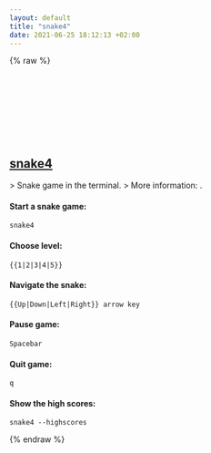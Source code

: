 ```yaml
---
layout: default
title: "snake4"
date: 2021-06-25 18:12:13 +02:00
---
```

{% raw %}
<h2 id="snake4">
  <a href="/en/linux/snake4.html">snake4</a> <a href="#snake4"><svg class="icon">
    <use href="/assets/images/unicode_sprite.svg#link" />
  </svg></a>
</h2>
> Snake game in the terminal.
> More information: <https://manpages.debian.org/snake4/snake4.6.en.html>.

#### Start a snake game:
```shell
snake4
```
#### Choose level:
```shell
{{1|2|3|4|5}}
```
#### Navigate the snake:
```shell
{{Up|Down|Left|Right}} arrow key
```
#### Pause game:
```shell
Spacebar
```
#### Quit game:
```shell
q
```
#### Show the high scores:
```shell
snake4 --highscores
```
{% endraw %}